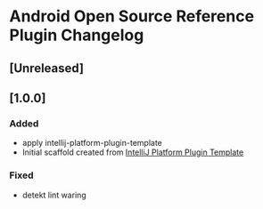 # Android Open Source Reference Plugin Changelog

## [Unreleased]

## [1.0.0]
### Added
- apply intellij-platform-plugin-template
- Initial scaffold created from [IntelliJ Platform Plugin Template](https://github.com/JetBrains/intellij-platform-plugin-template)

### Fixed
- detekt lint waring
